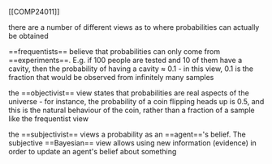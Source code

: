 [[COMP24011]]

there are a number of different views as to where probabilities can actually be obtained

==frequentists== believe that probabilities can only come from ==experiments==. E.g. if 100 people are tested and 10 of them have a cavity, then the probability of having a cavity $\approx$ 0.1 - in this view, 0.1 is the fraction that would be observed from infinitely many samples

the ==objectivist== view states that probabilities are real aspects of the universe - for instance, the probability of a coin flipping heads up is 0.5, and this is the natural behaviour of the coin, rather than a fraction of a sample like the frequentist view

the ==subjectivist== views a probability as an ==agent=='s belief. The subjective ==Bayesian== view allows using new information (evidence) in order to update an agent's belief about something